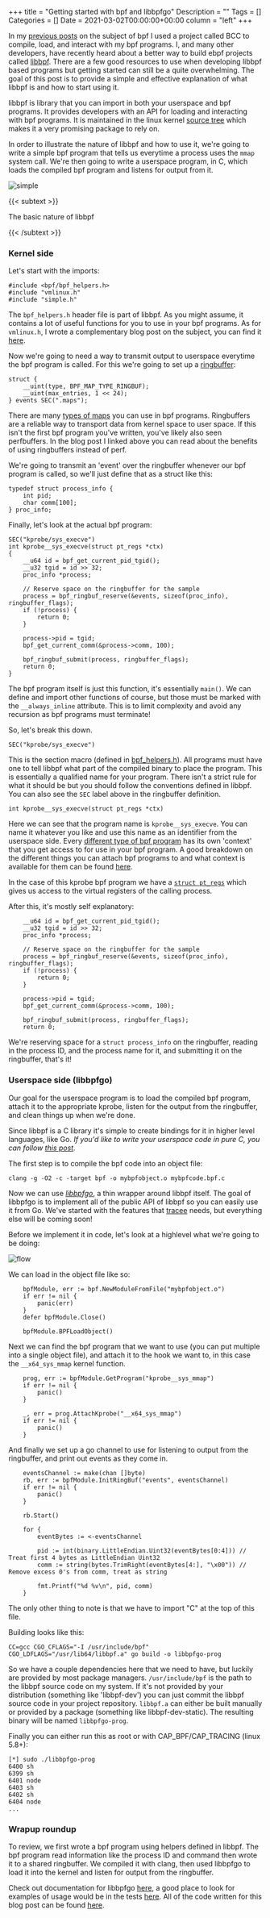 +++
title = "Getting started with bpf and libbpfgo"
Description = ""
Tags = []
Categories = []
Date = 2021-03-02T00:00:00+00:00
column = "left"
+++

In my [previous posts](/blog/tracing-go-functions-with-ebpf-part-1) on the subject of bpf I used a project called BCC to compile, load, and interact with my bpf programs. I, and many other developers, have recently heard about a better way to build ebpf projects called [libbpf](https://github.com/libbpf/libbpf). There are a few good resources to use when developing libbpf based programs but getting started can still be a quite overwhelming. The goal of this post is to provide a simple and effective explanation of what libbpf is and how to start using it.

libbpf is library that you can import in both your userspace and bpf programs. It provides developers with an API for loading and interacting with bpf programs. It is maintained in the linux kernel [source tree](https://git.kernel.org/pub/scm/linux/kernel/git/bpf/bpf-next.git/tree/tools/lib/bpf) which makes it a very promising package to rely on.

In order to illustrate the nature of libbpf and how to use it, we're going to write a simple bpf program that tells us everytime a process uses the `mmap` system call. We're then going to write a userspace program, in C, which loads the compiled bpf program and listens for output from it. 

![simple](/libbpf/simple_diagram.png)

{{< subtext >}}

The basic nature of libbpf

{{< /subtext >}}

### Kernel side

Let's start with the imports:

```
#include <bpf/bpf_helpers.h>  
#include "vmlinux.h"
#include "simple.h"
```

The `bpf_helpers.h` header file is part of libbpf. As you might assume, it contains a lot of useful functions for you to use in your bpf programs. As for `vmlinux.h`, I wrote a complementary blog post on the subject, you can find it [here](/blog/vmlinux-header).



Now we're going to need a way to transmit output to userspace everytime the bpf program is called. For this we're going to set up a [ringbuffer](https://nakryiko.com/posts/bpf-ringbuf/):

```
struct {
    __uint(type, BPF_MAP_TYPE_RINGBUF);
    __uint(max_entries, 1 << 24);
} events SEC(".maps");
```

There are many [types of maps](https://elixir.bootlin.com/linux/v5.11.2/source/include/uapi/linux/bpf.h#L130) you can use in bpf programs. Ringbuffers are a reliable way to transport data from kernel space to user space. If this isn't the first bpf program you've written, you've likely also seen perfbuffers. In the blog post I linked above you can read about the benefits of using ringbuffers instead of perf.

We're going to transmit an 'event' over the ringbuffer whenever our bpf program is called, so we'll just define that as a struct like this:

```
typedef struct process_info {
    int pid;
    char comm[100];
} proc_info;
```

Finally, let's look at the actual bpf program:

```
SEC("kprobe/sys_execve")
int kprobe__sys_execve(struct pt_regs *ctx)
{
    __u64 id = bpf_get_current_pid_tgid();
    __u32 tgid = id >> 32;
    proc_info *process;

    // Reserve space on the ringbuffer for the sample
    process = bpf_ringbuf_reserve(&events, sizeof(proc_info), ringbuffer_flags);
    if (!process) {
        return 0;
    }

    process->pid = tgid;
    bpf_get_current_comm(&process->comm, 100);

    bpf_ringbuf_submit(process, ringbuffer_flags);
    return 0;
}
```

The bpf program itself is just this function, it's essentially `main()`. We can define and import other functions of course, but those must be marked with the `__always_inline` attribute. This is to limit complexity and avoid any recursion as bpf programs must terminate! 

So, let's break this down.

```
SEC("kprobe/sys_execve")
```

This is the section macro (defined in [bpf_helpers.h](https://git.kernel.org/pub/scm/linux/kernel/git/bpf/bpf-next.git/tree/tools/lib/bpf/bpf_helpers.h#n25)). All programs must have one to tell libbpf what part of the compiled binary to place the program. This is essentially a qualified name for your program. There isn't a strict rule for what it should be but you should follow the conventions defined in libbpf. You can also see the `SEC` label above in the ringbuffer definition.

```
int kprobe__sys_execve(struct pt_regs *ctx)
```

Here we can see that the program name is `kprobe__sys_execve`. You can name it whatever you like and use this name as an identifier from the userspace side. Every [different type of bpf program](https://elixir.bootlin.com/linux/v5.11.2/source/include/uapi/linux/bpf.h#L171) has its own 'context' that you get access to for use in your bpf program. A good breakdown on the different things you can attach bpf programs to and what context is available for them can be found [here](https://blogs.oracle.com/linux/notes-on-bpf-1). 

In the case of this kprobe bpf program we have a [`struct pt_regs`](https://elixir.bootlin.com/linux/v5.11.2/source/arch/x86/include/asm/ptrace.h#L12) which gives us access to the virtual registers of the calling process.

After this, it's mostly self explanatory:

```
    __u64 id = bpf_get_current_pid_tgid();
    __u32 tgid = id >> 32;
    proc_info *process;

    // Reserve space on the ringbuffer for the sample
    process = bpf_ringbuf_reserve(&events, sizeof(proc_info), ringbuffer_flags);
    if (!process) {
        return 0;
    }

    process->pid = tgid;
    bpf_get_current_comm(&process->comm, 100);

    bpf_ringbuf_submit(process, ringbuffer_flags);
    return 0;
```

We're reserving space for a `struct process_info` on the ringbuffer, reading in the process ID, and the process name for it, and submitting it on the ringbuffer, that's it! 

### Userspace side (libbpfgo)

Our goal for the userspace program is to load the compiled bpf program, attach it to the appropriate kprobe, listen for the output from the ringbuffer, and clean things up when we're done.

Since libbpf is a C library it's simple to create bindings for it in higher level languages, like Go. _If you'd like to write your userspace code in pure C, you can follow [this post](https://nakryiko.com/posts/bpf-portability-and-co-re/)._

The first step is to compile the bpf code into an object file:

`clang -g -O2 -c -target bpf -o mybpfobject.o mybpfcode.bpf.c`

Now we can use _[libbpfgo](https://github.com/aquasecurity/tracee/blob/main/libbpfgo)_, a thin wrapper around libbpf itself. The goal of libbpfgo is to implement all of the public API of libbpf so you can easily use it from Go. We've started with the features that [tracee](https://github.com/aquasecurity/tracee) needs, but everything else will be coming soon!

Before we implement it in code, let's look at a highlevel what we're going to be doing:

![flow](/libbpf/bpf-basic-flow.png)

We can load in the object file like so:

```
    bpfModule, err := bpf.NewModuleFromFile("mybpfobject.o")
    if err != nil {
        panic(err)
    }
    defer bpfModule.Close()

    bpfModule.BPFLoadObject()
```

Next we can find the bpf program that we want to use (you can put multiple into a single object file), and attach it to the hook we want to, in this case the `__x64_sys_mmap` kernel function.

```
    prog, err := bpfModule.GetProgram("kprobe__sys_mmap")
    if err != nil {
        panic()
    }

    _, err = prog.AttachKprobe("__x64_sys_mmap")
    if err != nil {
        panic()
    }
```

And finally we set up a go channel to use for listening to output from the ringbuffer, and print out events as they come in.

```
    eventsChannel := make(chan []byte)
    rb, err := bpfModule.InitRingBuf("events", eventsChannel)
    if err != nil {
        panic()
    }

    rb.Start()

    for {
        eventBytes := <-eventsChannel

        pid := int(binary.LittleEndian.Uint32(eventBytes[0:4])) // Treat first 4 bytes as LittleEndian Uint32
        comm := string(bytes.TrimRight(eventBytes[4:], "\x00")) // Remove excess 0's from comm, treat as string
        
        fmt.Printf("%d %v\n", pid, comm)
	}
```

The only other thing to note is that we have to import "C" at the top of this file.

Building looks like this:

`CC=gcc CGO_CFLAGS="-I /usr/include/bpf" CGO_LDFLAGS="/usr/lib64/libbpf.a" go build -o libbpfgo-prog`

So we have a couple dependencies here that we need to have, but luckily are provided by most package managers. `/usr/include/bpf` is the path to the libbpf source code on my system. If it's not provided by your distribution (something like 'libbpf-dev') you can just commit the libbpf source code in your project repository. `libbpf.a` can either be built manually or provided by a package (something like libbpf-dev-static). The resulting binary will be named `libbpfgo-prog`.

Finally you can either run this as root or with CAP_BPF/CAP_TRACING (linux 5.8+):

```
[*] sudo ./libbpfgo-prog
6400 sh
6399 sh
6401 node
6403 sh
6402 sh
6404 node
...
```

### Wrapup roundup

To review, we first wrote a bpf program using helpers defined in libbpf. The bpf program read information like the process ID and command then wrote it to a shared ringbuffer. We compiled it with clang, then used libbpfgo to load it into the kernel and listen for output from the ringbuffer.

Check out documentation for libbpfgo [here](https://pkg.go.dev/github.com/aquasecurity/tracee/libbpfgo), a good place to look for examples of usage would be in the tests [here](https://github.com/aquasecurity/tracee/tree/main/libbpfgo/selftest). All of the code written for this blog post can be found [here](https://github.com/grantseltzer/libbpfgo-example).